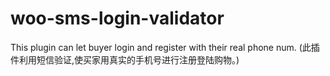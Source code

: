 # woo-sms-login-validator
This plugin can let buyer login and register with their real phone num. (此插件利用短信验证,使买家用真实的手机号进行注册登陆购物。)
 